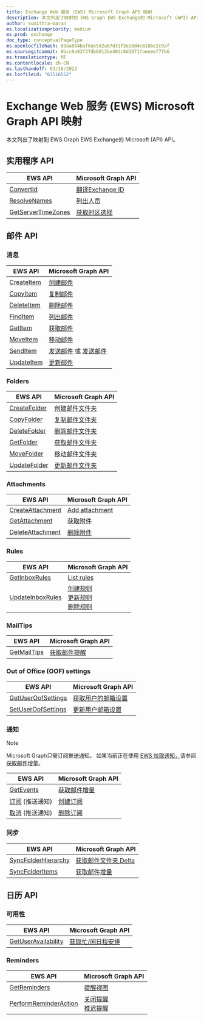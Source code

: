 ```yaml
---
title: Exchange Web 服务 (EWS) Microsoft Graph API 映射
description: 本文列出了映射到 EWS Graph EWS Exchange的 Microsoft (API) API。
author: sumithra-maran
ms.localizationpriority: medium
ms.prod: exchange
doc_type: conceptualPageType
ms.openlocfilehash: 89aa884baf0ae5d2a67d31f3e28d4c818be2c9af
ms.sourcegitcommit: 0bcc0a93f37db6013be40dc8d36717aeeeef7fb6
ms.translationtype: MT
ms.contentlocale: zh-CN
ms.lasthandoff: 03/16/2022
ms.locfileid: "63516552"
---
```

# <a name="exchange-web-services-ews-to-microsoft-graph-api-mappings"></a>Exchange Web 服务 (EWS) Microsoft Graph API 映射

本文列出了映射到 EWS Graph EWS Exchange的 Microsoft (API) API。

## <a name="utility-apis"></a>实用程序 API

| EWS API                                                                                             | Microsoft Graph API |
|-----------------------------------------------------------------------------------------------------|-----|
| [ConvertId](/exchange/client-developer/web-service-reference/convertid-operation)                   | [翻译Exchange ID](/graph/api/user-translateexchangeids) |
| [ResolveNames](/exchange/client-developer/web-service-reference/resolvenames-operation)             | [列出人员](/graph/api/user-list-people) |
| [GetServerTimeZones](/exchange/client-developer/web-service-reference/getservertimezones-operation) | [获取时区选择](/graph/api/outlookuser-supportedtimezones) |

## <a name="mail-apis"></a>邮件 API

### <a name="messages"></a>消息

| EWS API                                                                             | Microsoft Graph API |
|-------------------------------------------------------------------------------------|-----|
| [CreateItem](/exchange/client-developer/web-service-reference/createitem-operation) | [创建邮件](/graph/api/user-post-messages) |
| [CopyItem](/exchange/client-developer/web-service-reference/copyitem-operation)     | [复制邮件](/graph/api/message-copy) |
| [DeleteItem](/exchange/client-developer/web-service-reference/deleteitem-operation) | [删除邮件](/graph/api/message-delete) |
| [FindItem](/exchange/client-developer/web-service-reference/finditem-operation)     | [列出邮件](/graph/api/user-list-messages) |
| [GetItem](/exchange/client-developer/web-service-reference/getitem-operation)       | [获取邮件](/graph/api/message-get) |
| [MoveItem](/exchange/client-developer/web-service-reference/moveitem-operation)     | [移动邮件](/graph/api/message-move) |
| [SendItem](/exchange/client-developer/web-service-reference/senditem-operation)     | [发送邮件](/graph/api/message-send) 或 [发送邮件](/graph/api/user-sendmail) |
| [UpdateItem](/exchange/client-developer/web-service-reference/updateitem-operation) | [更新邮件](/graph/api/message-update) |

### <a name="folders"></a>Folders

| EWS API                                                                                 | Microsoft Graph API |
|-----------------------------------------------------------------------------------------|-----|
| [CreateFolder](/exchange/client-developer/web-service-reference/createfolder-operation) | [创建邮件文件夹](/graph/api/user-post-mailfolders) |
| [CopyFolder](/exchange/client-developer/web-service-reference/copyfolder-operation)     | [复制邮件文件夹](/graph/api/mailfolder-copy) |
| [DeleteFolder](/exchange/client-developer/web-service-reference/deletefolder-operation) | [删除邮件文件夹](/graph/api/mailfolder-delete) |
| [GetFolder](/exchange/client-developer/web-service-reference/getfolder-operation)       | [获取邮件文件夹](/graph/api/mailfolder-get) |
| [MoveFolder](/exchange/client-developer/web-service-reference/movefolder-operation)     | [移动邮件文件夹](/graph/api/mailfolder-move) |
| [UpdateFolder](/exchange/client-developer/web-service-reference/updatefolder-operation) | [更新邮件文件夹](/graph/api/mailfolder-update) |

### <a name="attachments"></a>Attachments

| EWS API                                                                                         | Microsoft Graph API |
|-------------------------------------------------------------------------------------------------|-----|
| [CreateAttachment](/exchange/client-developer/web-service-reference/createattachment-operation) | [Add attachment](/graph/api/message-post-attachments) |
| [GetAttachment](/exchange/client-developer/web-service-reference/getattachment-operation)       | [获取附件](/graph/api/attachment-get) |
| [DeleteAttachment](/exchange/client-developer/web-service-reference/deleteattachment-operation) | [删除附件](/graph/api/attachment-delete) |

### <a name="rules"></a>Rules

<!-- markdownlint-disable MD033 -->
| EWS API                                                                                         | Microsoft Graph API |
|-------------------------------------------------------------------------------------------------|-----|
| [GetInboxRules](/exchange/client-developer/web-service-reference/getinboxrules-operation)       | [List rules](/graph/api/mailfolder-list-messagerules) |
| [UpdateInboxRules](/exchange/client-developer/web-service-reference/updateinboxrules-operation) | [创建规则](/graph/api/mailfolder-post-messagerules)<br/>[更新规则](/graph/api/messagerule-update)<br/>[删除规则](/graph/api/messagerule-delete) |
<!-- markdownlint-enable MD033 -->

### <a name="mailtips"></a>MailTips

| EWS API                                                                               | Microsoft Graph API |
|---------------------------------------------------------------------------------------|-----|
| [GetMailTips](/exchange/client-developer/web-service-reference/getmailtips-operation) | [获取邮件提醒](/graph/api/user-getmailtips) |

### <a name="out-of-office-oof-settings"></a>Out of Office (OOF) settings

| EWS API                                                                                             | Microsoft Graph API |
|-----------------------------------------------------------------------------------------------------|-----|
| [GetUserOofSettings](/exchange/client-developer/web-service-reference/getuseroofsettings-operation) | [获取用户的邮箱设置](/graph/api/user-get-mailboxsettings) |
| [SetUserOofSettings](/exchange/client-developer/web-service-reference/setuseroofsettings-operation) | [更新用户邮箱设置](/graph/api/user-update-mailboxsettings) |

### <a name="notifications"></a>通知

> [!NOTE]
> Microsoft Graph只需订阅推送通知。 如果当前正在使用 [EWS 拉取通知，](/exchange/client-developer/exchange-web-services/how-to-pull-notifications-about-mailbox-events-by-using-ews-in-exchange)请参阅 [获取邮件增量](/graph/api/message-delta)。

| EWS API                                                                                                    | Microsoft Graph API |
|------------------------------------------------------------------------------------------------------------|-----|
| [GetEvents](/exchange/client-developer/web-service-reference/getevents-operation)                          | [获取邮件增量](/graph/api/message-delta) |
| [订阅](/exchange/client-developer/web-service-reference/subscribe-operation) (推送通知)      | [创建订阅](/graph/api/subscription-post-subscriptions) |
| [取消](/exchange/client-developer/web-service-reference/unsubscribe-operation) (推送通知)  | [删除订阅](/graph/api/subscription-delete) |

### <a name="synchronization"></a>同步

| EWS API                                                                                               | Microsoft Graph API |
|-------------------------------------------------------------------------------------------------------|-----|
| [SyncFolderHierarchy](/exchange/client-developer/web-service-reference/syncfolderhierarchy-operation) | [获取邮件文件夹 Delta](/graph/api/mailfolder-delta) |
| [SyncFolderItems](/exchange/client-developer/web-service-reference/syncfolderitems-operation)         | [获取邮件增量](/graph/api/message-delta) |

## <a name="calendar-apis"></a>日历 API

### <a name="availability"></a>可用性

| EWS API                                                                                               | Microsoft Graph API |
|-------------------------------------------------------------------------------------------------------|-----|
| [GetUserAvailability](/exchange/client-developer/web-service-reference/getuseravailability-operation) | [获取忙/闲日程安排](/graph/api/calendar-getschedule) |

### <a name="reminders"></a>Reminders

<!-- markdownlint-disable MD033 -->
| EWS API                                                                                                   | Microsoft Graph API |
|-----------------------------------------------------------------------------------------------------------|-----|
| [GetReminders](/exchange/client-developer/web-service-reference/getreminders-operation)                   | [提醒视图](/graph/api/user-reminderview) |
| [PerformReminderAction](/exchange/client-developer/web-service-reference/performreminderaction-operation) | [关闭提醒](/graph/api/event-dismissreminder)<br/>[推迟提醒](/graph/api/event-snoozereminder) |
<!-- markdownlint-enable MD033 -->
